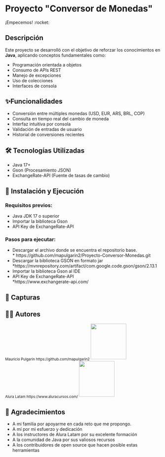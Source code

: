 <h1>Proyecto "Conversor de Monedas"</h1>
¡Empecemos! :rocket:
<h2>Descripción</h2>
<p>Este proyecto se desarrolló con el objetivo de reforzar los conocimientos en <strong>Java</strong>, aplicando conceptos fundamentales como:</p>
<ul>
  <li>Programación orientada a objetos</li> 
  <li>Consumo de APIs REST</li>
  <li>Manejo de excepciones</li>
  <li>Uso de colecciones</li>
  <li>Interfaces de consola</li>
</ul>
<h2>✨Funcionalidades </h2>
 <ul>
  <li>Conversión entre múltiples monedas (USD, EUR, ARS, BRL, COP)</li> 
  <li>Consulta en tiempo real del cambio de moneda</li>
  <li>Interfaz intuitiva por consola</li>
  <li>Validación de entradas de usuario</li>
  <li>Historial de conversiones recientes</li>
</ul>
<h2>🛠️ Tecnologías Utilizadas</h2>
<ul>
  <li>Java 17+</li> 
  <li>Gson (Procesamiento JSON)</li>
  <li>ExchangeRate-API (Fuente de tasas de cambio)</li>  
</ul>
<h2>🚀 Instalación y Ejecución</h2>
<h3>Requisitos previos:</h3>
<ul>
  <li>Java JDK 17 o superior</li>
  <li>Importar la biblioteca Gson</li>
  <li>API Key de ExchangeRate-API</li>
</ul>
<h3>Pasos para ejecutar:</h3>
<ul>
  <li>Descargar el archivo donde se encuentra el repositorio base.</li>
  * https://github.com/mapulgarin2/Proyecto-Conversor-Monedas.git
  <li>Descargar la biblioteca GSON en formato jar</li>
  *https://mvnrepository.com/artifact/com.google.code.gson/gson/2.13.1
  <li>Importar la biblioteca Gson al IDE</li>
  <li>API Key de ExchangeRate-API</li>
  *https://www.exchangerate-api.com/
</ul>
<h2>📸 Capturas</h2>
<h2>🧑‍💻 Autores</h2>
<sub>Mauricio Pulgarin https://github.com/mapulgarin2 </sub><img src="https://avatars.githubusercontent.com/u/111947748?v=4" width=115><br><sub>Alura Latam https://www.aluracursos.com/ </sub><img src="https://www.aluracursos.com/assets/img/home/alura-logo.1730889068.svg" width=115>
<h2>🙏 Agradecimientos</h2>
<ul>
  <li>A mi familia por apoyarme en cada reto que me propongo.</li> 
  <li> A mí por mi esfuerzo y dedicación</li>
  <li>A los instructores de Alura Latam por su excelente formación</li>
  <li>A la comunidad de Java por sus valiosos recursos</li>
  <li>A los contribuidores de open source que hacen posible estas herramientas</li>
</ul>


















